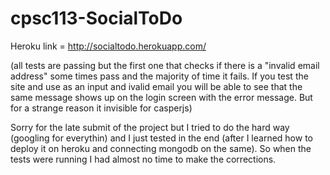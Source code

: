 # cpsc113-SocialToDo
Heroku link = http://socialtodo.herokuapp.com/

(all tests are passing but the first one that checks if there is a "invalid email address" some times pass and the majority of time it fails. If you test the site and use as an input and ivalid email you will be able to see that the same message shows up on the login screen with the error message. But for a strange reason it invisible for casperjs)

Sorry for the late submit of the project but I tried to do the hard way (googling for everythin) and I just tested in the end (after I learned how to deploy it on heroku and connecting mongodb on the same). So when the tests were running I had almost no time to make the corrections.
